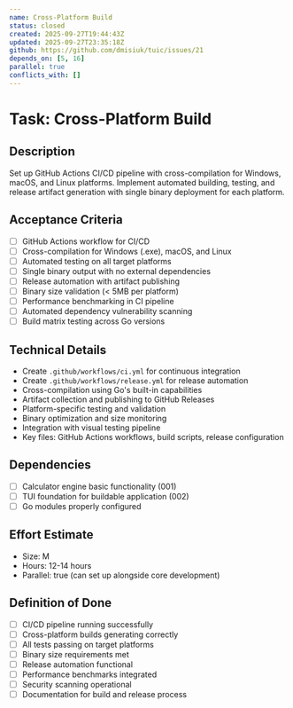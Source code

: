 ```yaml
---
name: Cross-Platform Build
status: closed
created: 2025-09-27T19:44:43Z
updated: 2025-09-27T23:35:18Z
github: https://github.com/dmisiuk/tuic/issues/21
depends_on: [5, 16]
parallel: true
conflicts_with: []
---
```


# Task: Cross-Platform Build

## Description
Set up GitHub Actions CI/CD pipeline with cross-compilation for Windows, macOS, and Linux platforms. Implement automated building, testing, and release artifact generation with single binary deployment for each platform.

## Acceptance Criteria
- [ ] GitHub Actions workflow for CI/CD
- [ ] Cross-compilation for Windows (.exe), macOS, and Linux
- [ ] Automated testing on all target platforms
- [ ] Single binary output with no external dependencies
- [ ] Release automation with artifact publishing
- [ ] Binary size validation (< 5MB per platform)
- [ ] Performance benchmarking in CI pipeline
- [ ] Automated dependency vulnerability scanning
- [ ] Build matrix testing across Go versions

## Technical Details
- Create `.github/workflows/ci.yml` for continuous integration
- Create `.github/workflows/release.yml` for release automation
- Cross-compilation using Go's built-in capabilities
- Artifact collection and publishing to GitHub Releases
- Platform-specific testing and validation
- Binary optimization and size monitoring
- Integration with visual testing pipeline
- Key files: GitHub Actions workflows, build scripts, release configuration

## Dependencies
- [ ] Calculator engine basic functionality (001)
- [ ] TUI foundation for buildable application (002)
- [ ] Go modules properly configured

## Effort Estimate
- Size: M
- Hours: 12-14 hours
- Parallel: true (can set up alongside core development)

## Definition of Done
- [ ] CI/CD pipeline running successfully
- [ ] Cross-platform builds generating correctly
- [ ] All tests passing on target platforms
- [ ] Binary size requirements met
- [ ] Release automation functional
- [ ] Performance benchmarks integrated
- [ ] Security scanning operational
- [ ] Documentation for build and release process
